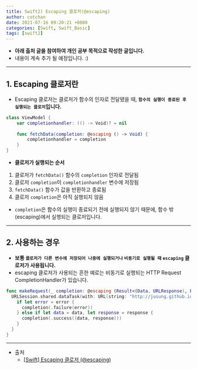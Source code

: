 ```yaml
---
title: Swift2) Escaping 클로저(@escaping)
author: cotchan 
date: 2021-07-16 09:20:21 +0800 
categories: [Swift, Swift_Basic] 
tags: [swift2] 
---
```


+ **아래 출처 글을 참여하여 개인 공부 목적으로 작성한 글입니다.**
+ 내용이 계속 추가 될 예정입니다. :)

---

## 1. Escaping 클로저란

+ Escaping 클로저는 클로저가 함수의 인자로 전달됐을 때, **`함수의 실행이 종료된 후 실행되는 클로저`입니다.**

```swift
class ViewModel {
    var completionhandler: (() -> Void)? = nil
    
    func fetchData(completion: @escaping () -> Void) {
        completionhandler = completion
    }
}
```

+ **클로저가 실행되는 순서**

1. 클로저가 `fetchData()` 함수의 `completion` 인자로 전달됨
2. 클로저 `completion`이 `completionhandler` 변수에 저장됨
3. `fetchData()` 함수가 값을 반환하고 종료됨
4. 클로저 `completion`은 아직 실행되지 않음

+ `completion`은 함수의 실행이 종료되기 전에 실행되지 않기 때문에, 함수 밖(escaping)에서 실행되는 클로저입니다.

---

## 2. 사용하는 경우

+ **보통 `클로저가 다른 변수에 저장되어 나중에 실행되거나` `비동기로 실행될 때` `escaping` 클로저가 사용됩니다.**
+ escaping 클로저가 사용되는 흔한 예로는 비동기로 실행되는 HTTP Request CompletionHandler가 있습니다. 

```swift
func makeRequest(_ completion: @escaping (Result<(Data, URLResponse), Error>) -> Void) {
  URLSession.shared.dataTask(with: URL(string: "http://jusung.github.io/")!) { data, response, error in
    if let error = error {
      completion(.failure(error))
    } else if let data = data, let response = response {
      completion(.success((data, response)))
    }
  }
}
```

---

+ 출처
  + [[Swift] Escaping 클로저 (@escaping)](https://jusung.github.io/Escaping-Closure/)
